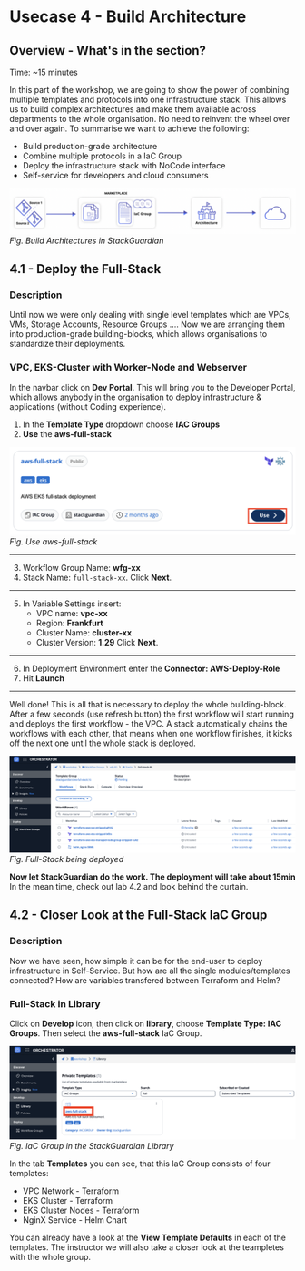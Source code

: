 # Usecase 4 - Build Architecture

## Overview - What's in the section?
Time: ~15 minutes  

In this part of the workshop, we are going to show the power of combining multiple templates and protocols into one infrastructure stack. This allows us to build complex architectures and make them available across departments to the whole organisation. No need to reinvent the wheel over and over again. 
To summarise we want to achieve the following:

* Build production-grade architecture
* Combine multiple protocols in a IaC Group
* Deploy the infrastructure stack with NoCode interface
* Self-service for developers and cloud consumers

![Usecase 4](image/usecase3.png)
_Fig. Build Architectures in StackGuardian_

## 4.1 - Deploy the Full-Stack 
### Description
Until now we were only dealing with single level templates which are VPCs, VMs, Storage Accounts, Resource Groups .... Now we are arranging them into production-grade building-blocks, which allows organisations to standardize their deployments. 

### VPC, EKS-Cluster with Worker-Node and Webserver
In the navbar click on **Dev Portal**. This will bring you to the Developer Portal, which allows anybody in the organisation to deploy infrastructure & applications (without Coding experience). 

1. In the **Template Type** dropdown choose **IAC Groups**
2. **Use** the **aws-full-stack**

![IaC Group](image/use-aws-full-stack.png)  
 _Fig. Use aws-full-stack_  

---

3. Workflow Group Name: **wfg-xx**  
4. Stack Name: ``full-stack-xx``. 
Click **Next**.

---

5. In Variable Settings insert:
   * VPC name: **vpc-xx**
   * Region: **Frankfurt**
   * Cluster Name: **cluster-xx**
   * Cluster Version: **1.29**
Click **Next**.

---
  
6. In Deployment Environment enter the **Connector: AWS-Deploy-Role**
7. Hit **Launch**

---



Well done! This is all that is necessary to deploy the whole building-block. After a few seconds (use refresh button) the first workflow will start running and deploys the first workflow - the VPC. 
A stack automatically chains the workflows with each other, that means when one workflow finishes, it kicks off the next one until the whole stack is deployed. 

![Stack Deploy](image/full-stack-deploy.png)
_Fig. Full-Stack being deployed_

**Now let StackGuardian do the work. The deployment will take about 15min**
In the mean time, check out lab 4.2 and look behind the curtain.


## 4.2 - Closer Look at the Full-Stack IaC Group
### Description
Now we have seen, how simple it can be for the end-user to deploy infrastructure in Self-Service. 
But how are all the single modules/templates connected? How are variables transfered between Terraform and Helm? 

### Full-Stack in Library
Click on **Develop** icon, then click on **library**, choose **Template Type: IAC Groups**. Then select the **aws-full-stack** IaC Group. 

![IaC Group](image/aws-full-stack.png)  
_Fig. IaC Group in the StackGuardian Library_   

In the tab **Templates** you can see, that this IaC Group consists of four templates: 
* VPC Network - Terraform
* EKS Cluster - Terraform
* EKS Cluster Nodes - Terraform
* NginX Service - Helm Chart

You can already have a look at the **View Template Defaults** in each of the templates. 
The instructor we will also take a closer look at the teampletes with the whole group. 



